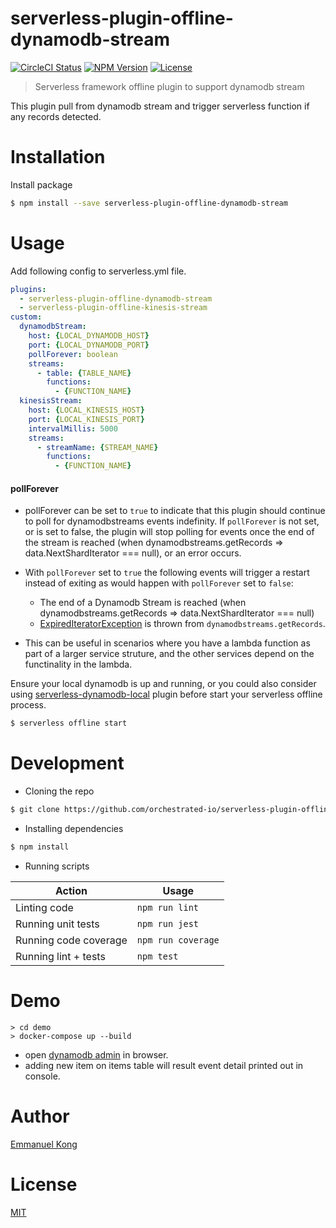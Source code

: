 # serverless-plugin-offline-dynamodb-stream

[![CircleCI Status][circleci-badge]][circleci-url]
[![NPM Version][npm-badge]][npm-url]
[![License][license-badge]][license-url]

> Serverless framework offline plugin to support dynamodb stream

This plugin pull from dynamodb stream and trigger serverless function if any records detected.

# Installation

Install package

```bash
$ npm install --save serverless-plugin-offline-dynamodb-stream
```

# Usage

Add following config to serverless.yml file.

```yml
plugins:
  - serverless-plugin-offline-dynamodb-stream
  - serverless-plugin-offline-kinesis-stream
custom:
  dynamodbStream:
    host: {LOCAL_DYNAMODB_HOST}
    port: {LOCAL_DYNAMODB_PORT}
    pollForever: boolean
    streams:
      - table: {TABLE_NAME}
        functions:
          - {FUNCTION_NAME}
  kinesisStream:
    host: {LOCAL_KINESIS_HOST}
    port: {LOCAL_KINESIS_PORT}
    intervalMillis: 5000
    streams:
      - streamName: {STREAM_NAME}
        functions:
          - {FUNCTION_NAME}
```

#### pollForever
* pollForever can be set to `true` to indicate that this plugin should continue to poll for dynamodbstreams events indefinity. If
`pollForever` is not set, or is set to false, the plugin will stop polling for events once the end of the
stream is reached (when dynamodbstreams.getRecords => data.NextShardIterator === null), or an error occurs.

* With `pollForever` set to `true` the following events will trigger a restart instead of exiting as would happen with `pollForever` set to `false`:
    * The end of a Dynamodb Stream is reached (when dynamodbstreams.getRecords => data.NextShardIterator === null)
    *  [ExpiredIteratorException](https://docs.aws.amazon.com/amazondynamodb/latest/APIReference/API_streams_GetRecords.html) is thrown from `dynamodbstreams.getRecords`.

* This can be useful in scenarios where you have a lambda function as part of a larger service struture, and the other services depend on the functinality in the lambda.

Ensure your local dynamodb is up and running, or you could also consider using [serverless-dynamodb-local](https://github.com/99xt/serverless-dynamodb-local) plugin before start your serverless offline process.

```bash
$ serverless offline start
```

# Development

* Cloning the repo

```bash
$ git clone https://github.com/orchestrated-io/serverless-plugin-offline-dynamodb-stream.git
```

* Installing dependencies

```bash
$ npm install
```

* Running scripts

| Action                                   | Usage               |
| ---------------------------------------- | ------------------- |
| Linting code                             | `npm run lint`      |
| Running unit tests                       | `npm run jest`      |
| Running code coverage                    | `npm run coverage`  |
| Running lint + tests                     | `npm test`          |

# Demo

```
> cd demo
> docker-compose up --build
```

* open [dynamodb admin](http://localhost:8001/tables/items/items) in browser.
* adding new item on items table will result event detail printed out in console.

# Author

[Emmanuel Kong](https://github.com/emmkong)

# License

[MIT](https://github.com/orchestrated-io/serverless-plugin-offline-dynamodb-stream/blob/master/LICENSE)

[circleci-badge]: https://circleci.com/gh/orchestrated-io/serverless-plugin-offline-dynamodb-stream/tree/master.svg?style=shield
[circleci-url]: https://circleci.com/gh/orchestrated-io/serverless-plugin-offline-dynamodb-stream

[npm-badge]: https://img.shields.io/npm/v/serverless-plugin-offline-dynamodb-stream.svg
[npm-url]: https://www.npmjs.com/package/serverless-plugin-offline-dynamodb-stream

[license-badge]: https://img.shields.io/github/license/orchestrated-io/serverless-plugin-offline-dynamodb-stream.svg
[license-url]: https://opensource.org/licenses/MIT

